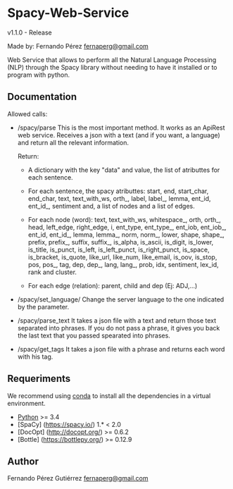 Spacy-Web-Service
=================

v1.1.0 - Release

Made by: Fernando Pérez <fernaperg@gmail.com>

Web Service that allows to perform all the Natural Language Processing (NLP) through the Spacy library without needing to have it installed or to program with python.

Documentation
-------------

Allowed calls:
	
- /spacy/parse
This is the most important method. It works as an ApiRest web service.
Receives a json with a text (and if you want, a language) and return all the relevant information.

	Return:
	- A dictionary with the key "data" and value, the list of atributtes for each sentence.
 
 	- For each sentence, the spacy atributtes: start, end, start_char, end_char, text, text_with_ws, orth_, label, label_, lemma, ent_id, ent_id_, sentiment and, a list of nodes and a list of edges.
 
 	- For each node (word): text, text_with_ws, whitespace_, orth, orth_, head, left_edge, right_edge, i, ent_type, ent_type_, ent_iob, ent_iob_, ent_id, ent_id_, lemma, lemma_, norm, norm_, lower, shape, shape_, prefix, prefix_, suffix, suffix_, is_alpha, is_ascii, is_digit, is_lower, is_title, is_punct, is_left, is_left_punct, is_right_punct, is_space, is_bracket, is_quote, like_url, like_num, like_email, is_oov, is_stop, pos, pos_, tag, dep, dep_, lang, lang_, prob, idx, sentiment, lex_id, rank and cluster.
 
 	- For each edge (relation): parent, child and dep (Ej: ADJ,...)

- /spacy/set_language/<param>
Change the server language to the one indicated by the parameter.

- /spacy/parse_text
It takes a json file with a text and return those text separated into phrases.
If you do not pass a phrase, it gives you back the last text that you passed spearated into phrases.

- /spacy/get_tags
It takes a json file with a phrase and returns each word with his tag.

Requeriments
------------
We recommend using [conda](https://conda.io/docs/) to install all the dependencies in a virtual environment.

- [Python](https://www.python.org/) >= 3.4
- [SpaCy] (https://spacy.io/) 1.* < 2.0
- [DocOpt] (http://docopt.org/) >= 0.6.2
- [Bottle] (https://bottlepy.org/) >= 0.12.9

Author
------

Fernando Pérez Gutiérrez <fernaperg@gmail.com>